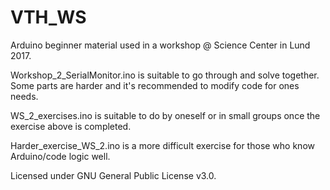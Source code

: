 # VTH_WS
Arduino beginner material used in a workshop @ Science Center in Lund 2017.

Workshop_2_SerialMonitor.ino is suitable to go through and solve together. Some parts are harder and it's recommended 
to modify code for ones needs.

WS_2_exercises.ino is suitable to do by oneself or in small groups once the exercise above is completed.

Harder_exercise_WS_2.ino is a more difficult exercise for those who know Arduino/code logic well.

Licensed under GNU General Public License v3.0.
